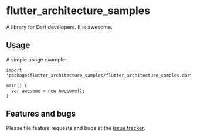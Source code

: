 # flutter_architecture_samples

A library for Dart developers. It is awesome.

## Usage

A simple usage example:

    import 'package:flutter_architecture_samples/flutter_architecture_samples.dart';

    main() {
      var awesome = new Awesome();
    }

## Features and bugs

Please file feature requests and bugs at the [issue tracker][tracker].

[tracker]: http://example.com/issues/replaceme
